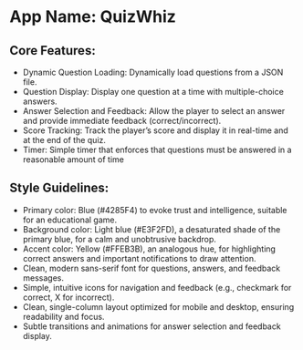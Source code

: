 # **App Name**: QuizWhiz

## Core Features:

- Dynamic Question Loading: Dynamically load questions from a JSON file.
- Question Display: Display one question at a time with multiple-choice answers.
- Answer Selection and Feedback: Allow the player to select an answer and provide immediate feedback (correct/incorrect).
- Score Tracking: Track the player’s score and display it in real-time and at the end of the quiz.
- Timer: Simple timer that enforces that questions must be answered in a reasonable amount of time

## Style Guidelines:

- Primary color: Blue (#4285F4) to evoke trust and intelligence, suitable for an educational game.
- Background color: Light blue (#E3F2FD), a desaturated shade of the primary blue, for a calm and unobtrusive backdrop.
- Accent color: Yellow (#FFEB3B), an analogous hue, for highlighting correct answers and important notifications to draw attention.
- Clean, modern sans-serif font for questions, answers, and feedback messages.
- Simple, intuitive icons for navigation and feedback (e.g., checkmark for correct, X for incorrect).
- Clean, single-column layout optimized for mobile and desktop, ensuring readability and focus.
- Subtle transitions and animations for answer selection and feedback display.